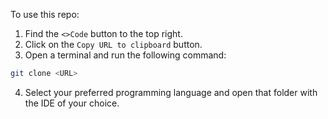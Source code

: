 To use this repo:
1. Find the `<>Code` button to the top right.
1. Click on the `Copy URL to clipboard` button.
1. Open a terminal and run the following command:
```bash
git clone <URL>
```
4. Select your preferred programming language and open that folder with the IDE of your choice.

